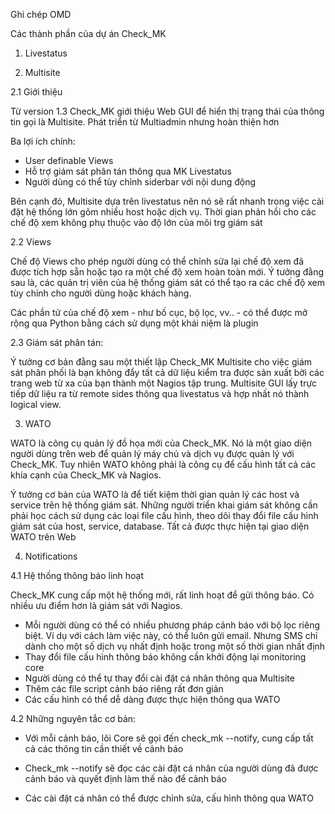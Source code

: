 Ghi chép OMD

Các thành phần của dự án Check_MK

1. Livestatus

2. Multisite

2.1 Giới thiệu

Từ version 1.3 Check_MK giới thiệu Web GUI để hiển thị trạng thái của thông tin gọi là Multisite. Phát triển từ Multiadmin nhưng hoàn thiện hơn

Ba lợi ích chính:
- User definable Views
- Hỗ trợ giám sát phân tán thông qua MK Livestatus
- Người dùng có thể tùy chỉnh siderbar với nội dung động

Bên cạnh đó, Multisite dựa trên livestatus nên nó sẽ rất nhanh trong việc cài đặt hệ thống lớn gôm nhiều host hoặc dịch vụ. Thời gian phản hồi cho các chế độ xem không phụ thuộc vào độ lớn của môi trg giám sát

2.2 Views

Chế độ Views cho phép người dùng có thể chỉnh sửa lại chế độ xem đã được tích hợp sẵn hoặc tạo ra một chế độ xem hoàn toàn mới. Ý tưởng đằng sau là, các quản trị viên của hệ thống giám sát có thể tạo ra các chế độ xem tùy chỉnh cho người dùng hoặc khách hàng.

Các phần tử của chế độ xem - như bố cục, bộ lọc, vv.. - có thể được mở rộng qua Python bằng cách sử dụng một khái niệm là plugin

2.3 Giám sát phân tán:

Ý tưởng cơ bản đằng sau một thiết lập Check_MK Multisite cho việc giám sát phân phối là bạn không đẩy tất cả dữ liệu kiểm tra được sản xuất bởi các trang web từ xa của bạn thành một Nagios tập trung. Multisite GUI lấy trực tiếp dữ liệu ra từ remote sides thông qua livestatus và hợp nhất nó thành logical view.

3. WATO

WATO là công cụ quản lý đồ họa mới của Check_MK. Nó là một giao diện người dùng trên web để quản lý máy chủ và dịch vụ được quản lý với Check_MK. Tuy nhiên WATO không phải là công cụ để cấu hình tất cả các khía cạnh của Check_MK và Nagios.

Ý tưởng cơ bản của WATO là để tiết kiệm thời gian quản lý các host và service trên hệ thống giám sát. Những người triển khai giám sát không cần phải học cách sử dụng các loại file cấu hình, theo dõi thay đổi file cấu hình giám sát của host, service, database. Tất cả được thực hiện tại giao diện WATO trên Web

4. Notifications


4.1 Hệ thống thông báo linh hoạt

Check_MK cung cấp một hệ thống mới, rất linh hoạt để gửi thông báo. Có nhiều ưu điểm hơn là giám sát với Nagios.

- Mỗi người dùng có thể có nhiều phương pháp cảnh báo với bộ lọc riêng biệt. Ví dụ với cách làm việc này, có thể luôn gửi email. Nhưng SMS chỉ dành cho một số dịch vụ nhất định hoặc trong một số thời gian nhất định
- Thay đổi file cấu hình thông báo không cần khởi động lại monitoring core
- Người dùng có thể tự thay đổi cài đặt cá nhân thông qua Multisite
- Thêm các file script cảnh báo riêng rất đơn giản
- Các cấu hình có thể dễ dàng được thực hiện thông qua WATO

4.2 Những nguyên tắc cơ bản:

- Với mỗi cảnh báo, lõi Core sẽ gọi đến check_mk --notify, cung cấp tất cả các thông tin cần thiết về cảnh báo

- Check_mk --notify sẽ đọc các cài đặt cá nhân của người dùng đã được cảnh báo và quyết định làm thế nào để cảnh báo

- Các cài đặt cá nhân có thể được chỉnh sửa, cấu hình thông qua WATO





